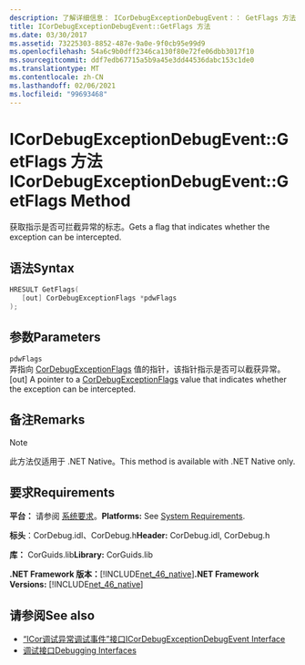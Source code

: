 ```yaml
---
description: 了解详细信息： ICorDebugExceptionDebugEvent：： GetFlags 方法
title: ICorDebugExceptionDebugEvent::GetFlags 方法
ms.date: 03/30/2017
ms.assetid: 73225303-8852-487e-9a0e-9f0cb95e99d9
ms.openlocfilehash: 54a6c9b0dff2346ca130f80e72fe06dbb3017f10
ms.sourcegitcommit: ddf7edb67715a5b9a45e3dd44536dabc153c1de0
ms.translationtype: MT
ms.contentlocale: zh-CN
ms.lasthandoff: 02/06/2021
ms.locfileid: "99693468"
---
```

# <a name="icordebugexceptiondebugeventgetflags-method"></a><span data-ttu-id="80f1f-103">ICorDebugExceptionDebugEvent::GetFlags 方法</span><span class="sxs-lookup"><span data-stu-id="80f1f-103">ICorDebugExceptionDebugEvent::GetFlags Method</span></span>

<span data-ttu-id="80f1f-104">获取指示是否可拦截异常的标志。</span><span class="sxs-lookup"><span data-stu-id="80f1f-104">Gets a flag that indicates whether the exception can be intercepted.</span></span>  
  
## <a name="syntax"></a><span data-ttu-id="80f1f-105">语法</span><span class="sxs-lookup"><span data-stu-id="80f1f-105">Syntax</span></span>  
  
```cpp  
HRESULT GetFlags(  
   [out] CorDebugExceptionFlags *pdwFlags  
);  
```  
  
## <a name="parameters"></a><span data-ttu-id="80f1f-106">参数</span><span class="sxs-lookup"><span data-stu-id="80f1f-106">Parameters</span></span>  

 `pdwFlags`  
 <span data-ttu-id="80f1f-107">弄指向 [CorDebugExceptionFlags](cordebugexceptionflags-enumeration.md) 值的指针，该指针指示是否可以截获异常。</span><span class="sxs-lookup"><span data-stu-id="80f1f-107">[out] A pointer to a [CorDebugExceptionFlags](cordebugexceptionflags-enumeration.md) value that indicates whether the exception can be intercepted.</span></span>  
  
## <a name="remarks"></a><span data-ttu-id="80f1f-108">备注</span><span class="sxs-lookup"><span data-stu-id="80f1f-108">Remarks</span></span>  
  
> [!NOTE]
> <span data-ttu-id="80f1f-109">此方法仅适用于 .NET Native。</span><span class="sxs-lookup"><span data-stu-id="80f1f-109">This method is available with .NET Native only.</span></span>  
  
## <a name="requirements"></a><span data-ttu-id="80f1f-110">要求</span><span class="sxs-lookup"><span data-stu-id="80f1f-110">Requirements</span></span>  

 <span data-ttu-id="80f1f-111">**平台：** 请参阅 [系统要求](../../get-started/system-requirements.md)。</span><span class="sxs-lookup"><span data-stu-id="80f1f-111">**Platforms:** See [System Requirements](../../get-started/system-requirements.md).</span></span>  
  
 <span data-ttu-id="80f1f-112">**标头**：CorDebug.idl、CorDebug.h</span><span class="sxs-lookup"><span data-stu-id="80f1f-112">**Header:** CorDebug.idl, CorDebug.h</span></span>  
  
 <span data-ttu-id="80f1f-113">**库：** CorGuids.lib</span><span class="sxs-lookup"><span data-stu-id="80f1f-113">**Library:** CorGuids.lib</span></span>  
  
 <span data-ttu-id="80f1f-114">**.NET Framework 版本：**[!INCLUDE[net_46_native](../../../../includes/net-46-native-md.md)]</span><span class="sxs-lookup"><span data-stu-id="80f1f-114">**.NET Framework Versions:** [!INCLUDE[net_46_native](../../../../includes/net-46-native-md.md)]</span></span>  
  
## <a name="see-also"></a><span data-ttu-id="80f1f-115">请参阅</span><span class="sxs-lookup"><span data-stu-id="80f1f-115">See also</span></span>

- [<span data-ttu-id="80f1f-116">“ICor调试异常调试事件”接口</span><span class="sxs-lookup"><span data-stu-id="80f1f-116">ICorDebugExceptionDebugEvent Interface</span></span>](icordebugexceptiondebugevent-interface.md)
- [<span data-ttu-id="80f1f-117">调试接口</span><span class="sxs-lookup"><span data-stu-id="80f1f-117">Debugging Interfaces</span></span>](debugging-interfaces.md)
